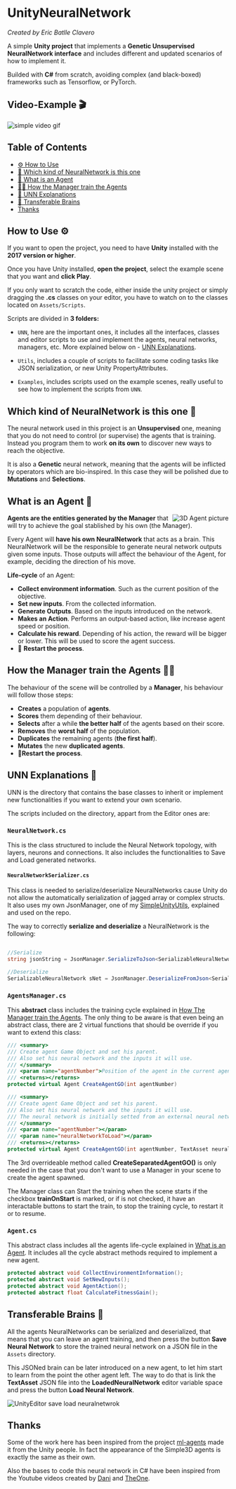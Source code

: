 # UnityNeuralNetwork 
*Created by Eric Batlle Clavero*

 A simple **Unity project** that implements a **Genetic Unsupervised NeuralNetwork interface** and includes different and updated scenarios of how to implement it. 

Builded with **C#** from scratch, avoiding complex (and black-boxed) frameworks such as Tensorflow, or PyTorch.

## Video-Example 🎬

<p>
  <img src="SimpleVideo.gif" alt="simple video gif"/>
</p>

## Table of Contents 

- [⚙️ How to Use](#how-to-use-)
- [🧬 Which kind of NeuralNetwork is this one](#which-kind-of-neuralnetwork-is-this-one-)
- [🤖 What is an Agent](#what-is-an-agent-)
- [🏋️‍♂️ How the Manager train the Agents](#how-the-manager-train-the-agents-)
- [📜 UNN Explanations](#unn-explanations-)
- [🧠 Transferable Brains](#transferable-brains-)
- [Thanks](#thanks-)

## How to Use ⚙️

If you want to open the project, you need to have **Unity** installed with the **2017 version or higher**.

Once you have Unity installed, **open the project**, select the example scene that you want and **click Play**.

If you only want to scratch the code, either inside the unity project or simply dragging the **.cs** classes on your editor, you have to watch on to the classes located on ``Assets/Scripts``. 

Scripts are divided in **3 folders:**

* ``UNN``, here are the important ones, it includes all the interfaces, classes and editor scripts to use and implement the agents, neural networks, managers, etc. More explained below on - [UNN Explanations](#unn-explanations-).

* ``Utils``, includes a couple of scripts to facilitate some coding tasks like JSON serialization, or new Unity PropertyAttributes.

* ``Examples``, includes scripts used on the example scenes, really useful to see how to implement the scripts from ``UNN``.

## Which kind of NeuralNetwork is this one 🧬

The neural network used in this project is an **Unsupervised** one, meaning that you do not need to control (or supervise) the agents that is training. 
Instead you program them to work **on its own** to discover new ways to reach the objective.

It is also a **Genetic** neural network, meaning that the agents will be inflicted by operators which are bio-inspired. In this case they will be polished due to **Mutations** and **Selections**.

## What is an Agent 🤖
<p>
  <img align="right" src="Agent3D.PNG" alt="3D Agent picture"/>
</p>

**Agents are the entities generated by the Manager** that will try to achieve the goal stablished by his own (the Manager).

Every Agent will **have his own NeuralNetwork** that acts as a brain. This NeuralNetwork will be the responsible to generate neural network outputs given some inputs. Those outputs will affect the behaviour of the Agent, for example, deciding the direction of his move.

**Life-cycle** of an Agent:

* **Collect environment information**. Such as the current position of the objective.
* **Set new inputs**. From the collected information.
* **Generate Outputs**. Based on the inputs introduced on the network.
* **Makes an Action**. Performs an output-based action, like increase agent speed or position.
* **Calculate his reward**. Depending of his action, the reward will be bigger or lower. This will be used to score the agent success.
* 🔄 **Restart the process**.

## How the Manager train the Agents 🏋️‍♂️

The behaviour of the scene will be controlled by a **Manager**, his behaviour will follow those steps:

* **Creates** a population of **agents**.
* **Scores** them depending of their behaviour.
* **Selects** after a while **the better half** of the agents based on their score.
* **Removes** the **worst half** of the population.
* **Duplicates** the remaining agents (**the first half**).
* **Mutates** the new **duplicated agents**.
* 🔄**Restart the process**.




## UNN Explanations 📜

UNN is the directory that contains the base classes to inherit or implement new functionalities if you want to extend your own scenario.

The scripts included on the directory, appart from the Editor ones are:

### ``NeuralNetwork.cs``
This is the class structured to include the Neural Network topology, with layers, neurons and connections. It also includes the functionalities to Save and Load generated networks.

#### ``NeuralNetworkSerializer.cs`` 
This class is needed to serialize/deserialize NeuralNetworks cause Unity do not allow the automatically serialization of jagged array or complex structs. It also uses my own JsonManager, one of my [SimpleUnityUtils](https://github.com/ls29322/SimpleUnityUtils), explained and used on the repo.

The way to correctly **serialize and deserialize** a NeuralNetwork is the following: 

```cs

//Serialize
string jsonString = JsonManager.SerializeToJson<SerializableNeuralNetwork>(net.Serialized());

//Deserialize
SerializableNeuralNetwork sNet = JsonManager.DeserializeFromJson<SerializableNeuralNetwork>(jsonString);

```

### ``AgentsManager.cs``
This **abstract** class includes the training cycle explained in [How The Manager train the Agents](#how-the-manager-train-the-agents-). The only thing to be aware is that even being an abstract class, there are 2 virtual functions that should be override if you want to extend this class:

```cs
/// <summary>
/// Create agent Game Object and set his parent.
/// Also set his neural network and the inputs it will use.
/// </summary>
/// <param name="agentNumber">Position of the agent in the current agents list</param>
/// <returns></returns>
protected virtual Agent CreateAgentGO(int agentNumber)

/// <summary>
/// Create agent Game Object and set his parent.
/// Also set his neural network and the inputs it will use.
/// The neural network is initially setted from an external neural network file.
/// </summary>
/// <param name="agentNumber"></param>
/// <param name="neuralNetworkToLoad"></param>
/// <returns></returns>
protected virtual Agent CreateAgentGO(int agentNumber, TextAsset neuralNetworkToLoad)
```

The 3rd overrideable method called **CreateSeparatedAgentGO()** is only needed in the  case that you don't want to use a Manager in your scene to create the agent spawned.

The Manager class can Start the training when the scene starts if the checkbox **trainOnStart** is marked, or if is not checked, it have an interactable buttons to start the train, to stop the training cycle, to restart it or to resume.

###  ``Agent.cs``

This abstract class includes all the agents life-cycle explained in [What is an Agent](#what-is-an-agent-). It includes all the cycle abstract methods required to implement a new agent.

```cs
protected abstract void CollectEnvironmentInformation();
protected abstract void SetNewInputs();
protected abstract void AgentAction();
protected abstract float CalculateFitnessGain();
```

## Transferable Brains 🧠
All the agents NeuralNetworks can be serialized and deserialized, that means that you can leave an agent training, and then press the button **Save Neural Network** to store the trained neural network on a JSON file in the ``Assets`` directory.

This JSONed brain can be later introduced on a new agent, to let him start to learn from the point the other agent left. The way to do that is link the **TextAsset** JSON file into the **LoadedNeuralNetwork** editor variable space and press the button **Load Neural Network**.

<p>
  <img src="TransferableBrains.PNG" alt="UnityEditor save load neuralnetwrok"/>
</p>

## Thanks 
Some of the work here has been inspired from the project [ml-agents](https://github.com/Unity-Technologies/ml-agents) made it from the Unity people. In fact the appearance of the Simple3D agents is exactly the same as their own.

Also the bases to code this neural network in C# have been inspired from the Youtube videos created by 
 [Dani](https://www.youtube.com/channel/UCIabPXjvT5BVTxRDPCBBOOQ) and [TheOne](https://www.youtube.com/channel/UCWbkocGpP_8R5ZS1VpuusRA).